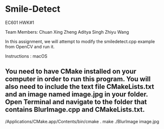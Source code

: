 # Smile-Detect
EC601 HWK#1

Team Members:
Chuan Xing Zheng
Aditya Singh
Zhiyu Wang

In this assignment, we will attempt to modify the smiledetect.cpp example from OpenCV and run it.

Instructions : macOS

You need to have CMake installed on your computer in order to run this program.
You will also need to include the text file CMakeLists.txt and an image named image.jpg in your folder.
Open Terminal and navigate to the folder that contains BlurImage.cpp and CMakeLists.txt.
-------------------------------------------
/Applications/CMake.app/Contents/bin/cmake .
make
./BlurImage image.jpg
